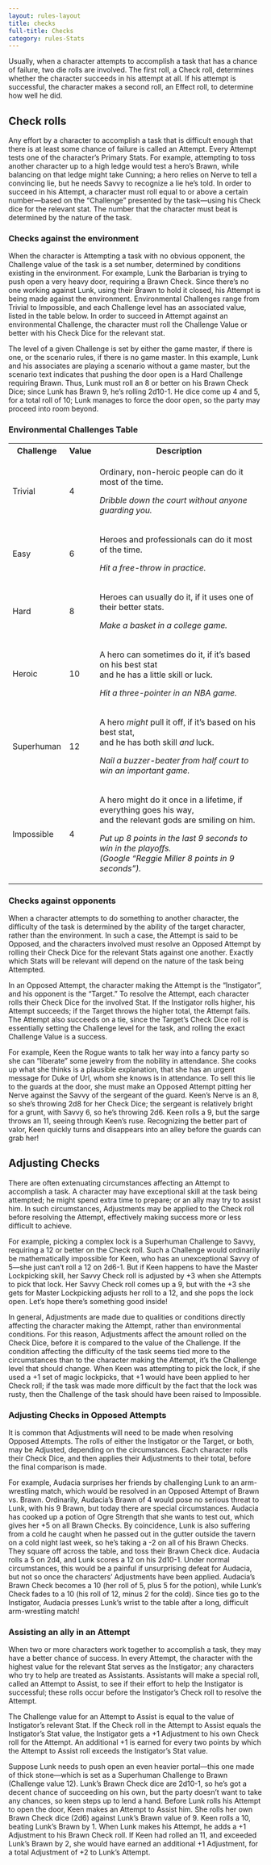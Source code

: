 ```yaml
---
layout: rules-layout
title: checks
full-title: Checks
category: rules-Stats
---
```


Usually, when a character attempts to accomplish a task that has a chance of failure, two die rolls are involved. The first roll, a Check roll, determines whether the character succeeds in his attempt at all. If his attempt is successful, the character makes a second roll, an Effect roll, to determine how well he did.

## Check rolls
Any effort by a character to accomplish a task that is difficult enough that there is at least some chance of failure is called an Attempt. Every Attempt tests one of the character’s Primary Stats. For example, attempting to toss another character up to a high ledge would test a hero’s Brawn, while balancing on that ledge might take Cunning; a hero relies on Nerve to tell a convincing lie, but he needs Savvy to recognize a lie he’s told. In order to succeed in his Attempt, a character must roll equal to or above a certain number—based on the “Challenge” presented by the task—using his Check dice for the relevant stat. The number that the character must beat is determined by the nature of the task.

### Checks against the environment

When the character is Attempting a task with no obvious opponent, the Challenge value of the task is a set number, determined by conditions existing in the environment. For example, Lunk the Barbarian is trying to push open a very heavy door, requiring a Brawn Check. Since there’s no one working against Lunk, using their Brawn to hold it closed, his Attempt is being made against the environment. Environmental Challenges range from Trivial to Impossible, and each Challenge level has an associated value, listed in the table below. In order to succeed in Attempt against an environmental Challenge, the character must roll the Challenge Value or better with his Check Dice for the relevant stat.

The level of a given Challenge is set by either the game master, if there is one, or the scenario rules, if there is no game master. In this example, Lunk and his associates are playing a scenario without a game master, but the scenario text indicates that pushing the door open is a Hard Challenge requiring Brawn. Thus, Lunk must roll an 8 or better on his Brawn Check Dice; since Lunk has Brawn 9, he’s rolling 2d10-1. He dice come up 4 and 5, for a total roll of 10; Lunk manages to force the door open, so the party may proceed into room beyond.

### Environmental Challenges Table
<table>
  <tr>
    <th>Challenge</th>
    <th>Value</th>
    <th>Description</th>
  </tr>
  <tr>
    <td>Trivial</td>
    <td>4</td>
    <td>
      <p>Ordinary, non-heroic people can do it most of the time.</p>
      <p><em>Dribble down the court without anyone guarding you.</em></p>
    </td>
  </tr>
  <tr>
    <td>Easy</td>
    <td>6</td>
    <td>
      <p>Heroes and professionals can do it most of the time.</p>
      <p><em>Hit a free-throw in practice.</em></p>
    </td>
  </tr>
  <tr>
    <td>Hard</td>
    <td>8</td>
    <td>
      <p>Heroes can usually do it, if it uses one of their better stats.</p>
      <p><em>Make a basket in a college game.</em></p>
    </td>
  </tr>
  <tr>
    <td>Heroic</td>
    <td>10</td>
    <td>
      <p>A hero can sometimes do it, if it’s based on his best stat<br>and he has a little skill or luck.</p>
      <p><em>Hit a three-pointer in an NBA game.</em></p>
    </td>
  </tr>
  <tr>
    <td>Superhuman</td>
    <td>12</td>
    <td>
      <p>A hero <em>might</em> pull it off, if it’s based on his best stat,<br>and he has both skill <em>and</em> luck.</p>
      <p><em>Nail a buzzer-beater from half court to win an important game.</em></p>
    </td>
  </tr>
  <tr>
    <td>Impossible</td>
    <td>4</td>
    <td>
      <p>A hero might do it once in a lifetime, if everything goes his way,<br>and the relevant gods are smiling on him.</p>
      <p><em>Put up 8 points in the last 9 seconds to win in the playoffs.<br>(Google “Reggie Miller 8 points in 9 seconds”).</em></p>
    </td>
  </tr>
</table>


### Checks against opponents
When a character attempts to do something to another character, the difficulty of the task is determined by the ability of the target character, rather than the environment. In such a case, the Attempt is said to be Opposed, and the characters involved must resolve an Opposed Attempt by rolling their Check Dice for the relevant Stats against one another. Exactly which Stats will be relevant will depend on the nature of the task being Attempted.

In an Opposed Attempt, the character making the Attempt is the “Instigator”, and his opponent is the “Target.” To resolve the Attempt, each character rolls their Check Dice for the involved Stat. If the Instigator rolls higher, his Attempt succeeds; if the Target throws the higher total, the Attempt fails. The Attempt also succeeds on a tie, since the Target’s Check Dice roll is essentially setting the Challenge level for the task, and rolling the exact Challenge Value is a success.

For example, Keen the Rogue wants to talk her way into a fancy party so she can “liberate” some jewelry from the nobility in attendance. She cooks up what she thinks is a plausible explanation, that she has an urgent message for Duke of Url, whom she knows is in attendance. To sell this lie to the guards at the door, she must make an Opposed Attempt pitting her Nerve against the Savvy of the sergeant of the guard. Keen’s Nerve is an 8, so she’s throwing 2d8 for her Check Dice; the sergeant is relatively bright for a grunt, with Savvy 6, so he’s throwing 2d6. Keen rolls a 9, but the sarge throws an 11, seeing through Keen’s ruse. Recognizing the better part of valor, Keen quickly turns and disappears into an alley before the guards can grab her!

## Adjusting Checks
There are often extenuating circumstances affecting an Attempt to accomplish a task. A character may have exceptional skill at the task being attempted; he might spend extra time to prepare; or an ally may try to assist him. In such circumstances, Adjustments may be applied to the Check roll before resolving the Attempt, effectively making success more or less difficult to achieve.

For example, picking a complex lock is a Superhuman Challenge to Savvy, requiring a 12 or better on the Check roll. Such a Challenge would ordinarily be mathematically impossible for Keen, who has an unexceptional Savvy of 5—she just can’t roll a 12 on 2d6-1. But if Keen happens to have the Master Lockpicking skill, her Savvy Check roll is adjusted by +3 when she Attempts to pick that lock. Her Savvy Check roll comes up a 9, but with the +3 she gets for Master Lockpicking adjusts her roll to a 12, and she pops the lock open. Let’s hope there’s something good inside!

In general, Adjustments are made due to qualities or conditions directly affecting the character making the Attempt, rather than environmental conditions. For this reason, Adjustments affect the amount rolled on the Check Dice, before it is compared to the value of the Challenge. If the condition affecting the difficulty of the task seems tied more to the circumstances than to the character making the Attempt, it’s the Challenge level that should change. When Keen was attempting to pick the lock, if she used a +1 set of magic lockpicks, that +1 would have been applied to her Check roll; if the task was made more difficult by the fact that the lock was rusty, then the Challenge of the task should have been raised to Impossible.

### Adjusting Checks in Opposed Attempts
It is common that Adjustments will need to be made when resolving Opposed Attempts. The rolls of either the Instigator or the Target, or both, may be Adjusted, depending on the circumstances. Each character rolls their Check Dice, and then applies their Adjustments to their total, before the final comparison is made.

For example, Audacia surprises her friends by challenging Lunk to an arm-wrestling match, which would be resolved in an Opposed Attempt of Brawn vs. Brawn. Ordinarily, Audacia’s Brawn of 4 would pose no serious threat to Lunk, with his 9 Brawn, but today there are special circumstances. Audacia has cooked up a potion of Ogre Strength that she wants to test out, which gives her +5 on all Brawn Checks. By coincidence, Lunk is also suffering from a cold he caught when he passed out in the gutter outside the tavern on a cold night last week, so he’s taking a -2 on all of his Brawn Checks. They square off across the table, and toss their Brawn Check dice. Audacia rolls a 5 on 2d4, and Lunk scores a 12 on his 2d10-1. Under normal circumstances, this would be a painful if unsurprising defeat for Audacia, but not so once the characters’ Adjustments have been applied. Audacia’s Brawn Check becomes a 10 (her roll of 5, plus 5 for the potion), while Lunk’s Check fades to a 10 (his roll of 12, minus 2 for the cold). Since ties go to the Instigator, Audacia presses Lunk’s wrist to the table after a long, difficult arm-wrestling match!

### Assisting an ally in an Attempt
When two or more characters work together to accomplish a task, they may have a better chance of success. In every Attempt, the character with the highest value for the relevant Stat serves as the Instigator; any characters who try to help are treated as Assistants. Assistants will make a special roll, called an Attempt to Assist, to see if their effort to help the Instigator is successful; these rolls occur before the Instigator’s Check roll to resolve the Attempt.

The Challenge value for an Attempt to Assist is equal to the value of Instigator’s relevant Stat. If the Check roll in the Attempt to Assist equals the Instigator’s Stat value, the Instigator gets a +1 Adjustment to his own Check roll for the Attempt. An additional +1 is earned for every two points by which the Attempt to Assist roll exceeds the Instigator’s Stat value.

Suppose Lunk needs to push open an even heavier portal—this one made of thick stone—which is set as a Superhuman Challenge to Brawn (Challenge value 12). Lunk’s Brawn Check dice are 2d10-1, so he’s got a decent chance of succeeding on his own, but the party doesn’t want to take any chances, so keen steps up to lend a hand. Before Lunk rolls his Attempt to open the door, Keen makes an Attempt to Assist him. She rolls her own Brawn Check dice (2d6) against Lunk’s Brawn value of 9. Keen rolls a 10, beating Lunk’s Brawn by 1. When Lunk makes his Attempt, he adds a +1 Adjustment to his Brawn Check roll. If Keen had rolled an 11, and exceeded Lunk’s Brawn by 2, she would have earned an additional +1 Adjustment, for a total Adjustment of +2 to Lunk’s Attempt.
